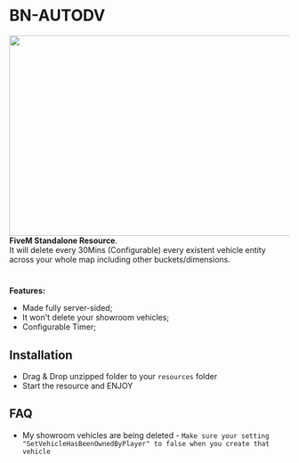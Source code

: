 # BN-AUTODV
<img src ="https://i.imgur.com/Cmd3LHo.png" width="640" height="360">
<b>FiveM Standalone Resource</b>.<br>
It will delete every 30Mins (Configurable) every existent vehicle entity across your whole map including other buckets/dimensions.

#

<b>Features:</b>
- Made fully server-sided;
- It won't delete your showroom vehicles;
- Configurable Timer;

## Installation
- Drag & Drop unzipped folder to your `resources` folder
- Start the resource and ENJOY

## FAQ
- My showroom vehicles are being deleted - `Make sure your setting "SetVehicleHasBeenOwnedByPlayer" to false when you create that vehicle`

